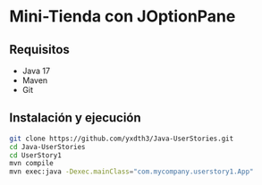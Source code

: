 # Mini-Tienda con JOptionPane 

## Requisitos
- Java 17
- Maven
- Git

## Instalación y ejecución

```bash
git clone https://github.com/yxdth3/Java-UserStories.git
cd Java-UserStories
cd UserStory1
mvn compile
mvn exec:java -Dexec.mainClass="com.mycompany.userstory1.App"
